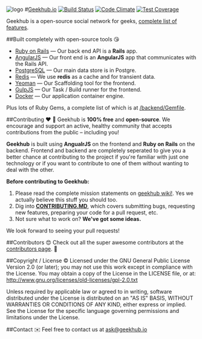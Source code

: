 ![logo](https://github.com/adham90/geekhub/blob/master/logo.jpg "geekhub.io")
#[Geekhub.io](http://www.geekhub.io) [![Build Status](https://travis-ci.org/adham90/geekhub.svg?branch=master)](https://travis-ci.org/adham90/geekhub) [![Code Climate](https://codeclimate.com/github/adham90/geekhub/badges/gpa.svg)](https://codeclimate.com/github/adham90/geekhub) [![Test Coverage](https://codeclimate.com/github/adham90/geekhub/badges/coverage.svg)](https://codeclimate.com/github/adham90/geekhub)

Geekhub is a open-source social network for geeks, [complete list of features](https://github.com/adham90/geekhub/wiki/Features).

##Built completely with open-source tools :kissing_heart:

* [Ruby on Rails] — Our back end API is a **Rails** app.
* [AngularJS] — Our front end is an **AngularJS** app that communicates with the Rails API.
* [PostgreSQL] — Our main data store is in Postgre.
* [Redis] — We use **redis** as a cache and for transient data.
* [Yeoman] — Our Scaffolding tool for the frontend.
* [GulpJS] — Our Task / Build runner for the frontend.
* [Docker] — Our application container engine.

Plus lots of Ruby Gems, a complete list of which is at [/backend/Gemfile].


##Contributing :heart: :beer:
Geekhub is **100% free** and **open-source**. We encourage and support an active, healthy community that accepts contributions from the public – including you!

**Geekhub** is built using **AngualrJS** on the frontend and **Ruby on Rails** on the backend. Frontend and backend are completely seperated to give you a better chance at contributing to the project if you're familiar with just one technology or if you want to contribute to one of them without wanting to deal with the other.

**Before contributing to Geekhub:**

1. Please read the complete mission statements on [geekhub wiki!]. Yes we actually believe this stuff you should too.
2. Dig into **[CONTRIBUTING.MD]**, which covers submitting bugs, requesting new features, preparing your code for a pull request, etc.
3. Not sure what to work on? **We've got some ideas.**

We look forward to seeing your pull requests!

##Contributors :heart_eyes:
Check out all the super awesome contributors at the [contributors page](https://github.com/adham90/geekhub/graphs/contributors). :sparkling_heart:

##Copyright / License :copyright:
Licensed under the GNU General Public License Version 2.0 (or later); you may not use this work except in compliance with the License. You may obtain a copy of the License in the LICENSE file, or at: http://www.gnu.org/licenses/old-licenses/gpl-2.0.txt

Unless required by applicable law or agreed to in writing, software distributed under the License is distributed on an "AS IS" BASIS, WITHOUT WARRANTIES OR CONDITIONS OF ANY KIND, either express or implied. See the License for the specific language governing permissions and limitations under the License.

##Contact :envelope:
Feel free to contact us at [ask@geekhub.io](mailto:ask@geekhub.io)


[Geekhub]: http://www.geekhub.io
[Ruby on Rails]: https://github.com/rails/rails
[AngularJS]: https://github.com/angular/angular.js
[PostgreSQL]: https://github.com/postgres/postgres
[Redis]: https://github.com/antirez/redis
[/backend/Gemfile]: https://github.com/adham90/geekhub/blob/master/backend%2FGemfile
[CONTRIBUTORS.md]: https://github.com/adham90/geekhub/blob/master/CONTRIBUTORS.md
[CONTRIBUTING.md]: https://github.com/adham90/geekhub/blob/master/CONTRIBUTING.md
[geekhub wiki!]: https://github.com/adham90/geekhub/wiki
[Docker]: https://github.com/docker/docker
[GulpJS]: https://github.com/gulpjs/gulp
[Yeoman]: https://github.com/yeoman

